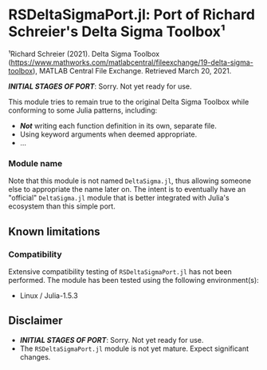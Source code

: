# RSDeltaSigmaPort.jl: Port of Richard Schreier's Delta Sigma Toolbox&sup1;

&sup1;Richard Schreier (2021). Delta Sigma Toolbox (<https://www.mathworks.com/matlabcentral/fileexchange/19-delta-sigma-toolbox>), MATLAB Central File Exchange. Retrieved March 20, 2021.

***INITIAL STAGES OF PORT***: Sorry. Not yet ready for use.

This module tries to remain true to the original Delta Sigma Toolbox while conforming to some Julia patterns, including:
 - ***Not*** writing each function definition in its own, separate file.
 - Using keyword arguments when deemed appropriate.
 - ...

### Module name
Note that this module is not named `DeltaSigma.jl`, thus allowing someone else to appropriate the name later on. The intent is to eventually have an "official" `DeltaSigma.jl` module that is better integrated with Julia's ecosystem than this simple port.

<a name="KnownLimitations"></a>
## Known limitations

### Compatibility

Extensive compatibility testing of `RSDeltaSigmaPort.jl` has not been performed.  The module has been tested using the following environment(s):

- Linux / Julia-1.5.3

## Disclaimer

 - ***INITIAL STAGES OF PORT***: Sorry. Not yet ready for use.
 - The `RSDeltaSigmaPort.jl` module is not yet mature.  Expect significant changes.
